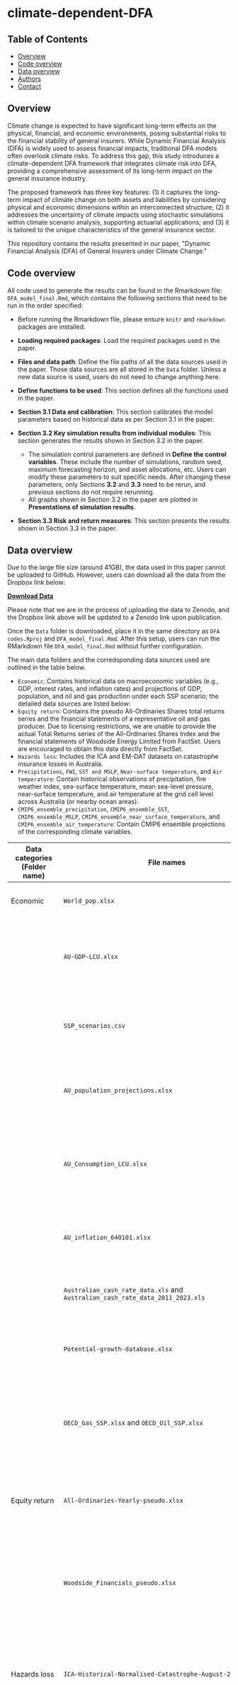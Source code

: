 # climate-dependent-DFA

## Table of Contents

- [Overview](#Overview)
- [Code overview](#Code-overview)
- [Data overview](#Data-overview)
- [Authors](#Authors)
- [Contact](#Contact)

## Overview

Climate change is expected to have significant long-term effects on the physical, financial, and economic environments, posing substantial risks to the financial stability of general insurers. While Dynamic Financial Analysis (DFA) is widely used to assess financial impacts, traditional DFA models often overlook climate risks. To address this gap, this study introduces a climate-dependent DFA framework that integrates climate risk into DFA, providing a comprehensive assessment of its long-term impact on the general insurance industry.

The proposed framework has three key features: (1) it captures the long-term impact of climate change on both assets and liabilities by considering physical and economic dimensions within an interconnected structure; (2) it addresses the uncertainty of climate impacts using stochastic simulations within climate scenario analysis, supporting actuarial applications; and (3) it is tailored to the unique characteristics of the general insurance sector.

This repository contains the results presented in our paper, "Dynamic Financial Analysis (DFA) of General Insurers under Climate Change." 

## Code overview

All code used to generate the results can be found in the Rmarkdown file: `DFA_model_final.Rmd`,  which contains the following sections that need to be run in the order specified: 

- Before running the Rmarkdown file, please ensure `knitr` and `rmarkdown` packages are installed. 
- **Loading required packages**: Load the required packages used in the paper.
- **Files and data path**: Define the file paths of all the data sources used in the paper. Those data sources are all stored in the `Data` folder. Unless a new data source is used, users do not need to change anything here. 
- **Define functions to be used**: This section defines all the functions used in the paper. 
- **Section 3.1 Data and calibration**: This section calibrates the model parameters based on historical data as per Section 3.1 in the paper. 
- **Section 3.2 Key simulation results from individual modules**: This section generates the results shown in Section 3.2 in the paper. 

    - The simulation control parameters are defined in **Define the control variables**. These include the number of simulations, random seed, maximum forecasting horizon, and asset allocations, etc. Users can modify these parameters to suit specific needs. After changing these parameters, only Sections **3.2** and **3.3** need to be rerun, and previous sections do not require rerunning.  
    - All graphs shown in Section 3.2 in the paper are plotted in **Presentations of simulation results**. 
    
- **Section 3.3 Risk and return measures**: This section presents the results shown in Section 3.3 in the paper.

## Data overview

Due to the large file size (around 41GB), the data used in this paper cannot be uploaded to GitHub. However, users can download all the data from the Dropbox link below:  

[**Download Data**](https://www.dropbox.com/scl/fo/7zva73raqce08phx2iorw/AB8hZsBbdVbEGrIf9i5jigw?rlkey=4x670mfk5j97gplde6vfslp34&st=60b8xd79&dl=0)  

Please note that we are in the process of uploading the data to Zenodo, and the Dropbox link above will be updated to a Zenodo link upon publication.

Once the `Data` folder is downloaded, place it in the same directory as `DFA codes.Rproj` and `DFA_model_final.Rmd`. After this setup, users can run the RMarkdown file `DFA_model_final.Rmd` without further configuration.  

The main data folders and the corredsponding data sources used are outlined in the table below. 

- `Economic`: Contains historical data on macroeconomic variables (e.g., GDP, interest rates, and inflation rates) and projections of GDP, population, and oil and gas production under each SSP scenario; the detailed data sources are listed below:
- `Equity return`: Contains the pseudo All-Ordinaries Shares total returns series and the financial statements of a representative oil and gas producer. Due to licensing restrictions, we are unable to provide the actual Total Returns series of the All-Ordinaries Shares Index and the financial statements of Woodside Energy Limited from FactSet. Users are encouraged to obtain this data directly from FactSet.  
- `Hazards loss`: Includes the ICA and EM-DAT datasets on catastrophe insurance losses in Australia.  
- `Precipitations`, `FWI`, `SST and MSLP`, `Near-surface temperature`, and `Air temperature`: Contain historical observations of precipitation, fire weather index, sea-surface temperature, mean sea-level pressure, near-surface temperature, and air temperature at the grid cell level across Australia (or nearby ocean areas).  
- `CMIP6_ensemble_precipitation`, `CMIP6_ensemble_SST`, `CMIP6_ensemble_MSLP`, `CMIP6_ensemble_near_surface_temperature`, and `CMIP6_ensemble_air_temperature`: Contain CMIP6 ensemble projections of the corresponding climate variables.


| Data categories (Folder name)| File names | Descriptions &nbsp; &nbsp; &nbsp; &nbsp; &nbsp;|Download sources|
|-|-|-----|-|
| Economic |`World_pop.xlsx` | World population data by countries| [World Development Indicators (World Bank)](https://databank.worldbank.org/source/world-development-indicators); downloaded at 23 March 2024|
|          |`AU-GDP-LCU.xlsx`|Historical Australian GDP at annual interval between 1960 and 2022|[World Development Indicators (World Bank)](https://databank.worldbank.org/source/world-development-indicators); downloaded at 23 March 2024|
|          |`SSP_scenarios.csv`|Country-level GDP projections for each SSP scenario through 2100|Sourced from [IIASA SSP database](https://tntcat.iiasa.ac.at/SspDb/dsd?Action=htmlpage&page=welcome); downloaded from [https://zenodo.org/records/8116099](https://zenodo.org/records/8116099) at 1 January 2024|
|          |`AU_population_projections.xlsx`|Projections of Australian population for each SSP scenario through 2100|Downloaded from [IIASA SSP database](https://tntcat.iiasa.ac.at/SspDb/dsd?Action=htmlpage&page=welcome) at 18 March 2024|
|          |`AU_Consumption_LCU.xlsx`|Australian aggregate consumption data at annual interval between 1974 and 2023|[World Development Indicators (World Bank)](https://databank.worldbank.org/source/world-development-indicators); downloaded at 23 July 2024|
|          |`AU_inflation_640101.xlsx`|Quarterly Consumer Price Index (CPI) data for Australia from 1948 to 2023|Downloaded from [Australian Bureau of Statistics](https://www.abs.gov.au/statistics/economy/price-indexes-and-inflation/consumer-price-index-australia/latest-release)||
|          |`Australian_cash_rate_data.xls` and `Australian_cash_rate_data_2011_2023.xls`|Australian cash rates data from 1976 to 2023|Downloaded from [Reserve Bank of Australia](https://www.rba.gov.au/statistics/cash-rate/) at 1 January 2024|
|          |`Potential-growth-database.xlsx`|Potential GDP growth estimates by countries between 1981 and 2021|Downloaded from  [World Bank Potential Growth Database](https://www.worldbank.org/en/research/brief/potential-growth-database) at 11 June 2024|
|          |`OECD_Gas_SSP.xlsx` and `OECD_Oil_SSP.xlsx`|Projections of oil and gas production under each SSP scenarios in OECD countries|Downloaded from [IIASA SSP database](https://tntcat.iiasa.ac.at/SspDb/dsd?Action=htmlpage&page=welcome) at 18 March 2024|
|Equity return|`All-Ordinaries-Yearly-pseudo.xlsx`|Pseudo All-Ordinaries Shares total returns series between 1992 and 2023|Original data is not provided due to licensing restrictions; users can download the original version from [FactSet](https://www.factset.com/)| 
|             |`Woodside_Financials_pseudo.xlsx`|Pseudo financial statements from a oil and gas producer (Woodside) between 2014 and 2023|Original data is not provided due to licensing restrictions; users can download the original version from [FactSet](https://www.factset.com/). Alternatively, users can hand-collect the relevant data for calculation based on the published financial statements from [Woodside Energy](https://www.woodside.com/investors/reports-investor-briefings)|
|Hazards loss|`ICA-Historical-Normalised-Catastrophe-August-2023.xlsx`|Historical records of insured losses from natural disasters in Australia between 1967 and 2023|Downloaded from [Insurance Council of Australia](https://insurancecouncil.com.au/industry-members/data-hub/) at 27 August 2023|
|            |`EM_DAT_AU.xlsx`|Historical records of both insured losses and total economic damages from natural disasters in Australia between 1985 and 2023|[EM-DAT database](https://public.emdat.be/data)|
|Precipitations|`era5-x0.25_timeseries_pr,rx1day,rx5day_timeseries_annual_1950-2022_mean_historical_era5_x0.25_mean.xlsx`|ERA5 reanalysis data of historical precipitation information in Australia between 1950 and 2022|Originated from [Copernicus Climate Change Service](https://climate.copernicus.eu/);cleansed version downloaded from [World Bank Climate Change Knowledge Portal](https://climateknowledgeportal.worldbank.org/download-data) at 29 April 2024|
|FWI|`FWI_1940_1949.nc`,..., `FWI_2016_2022.nc`|Historical Fire Weather Index (FWI) in Australia constructed based on ERA5 reanalysis data between 1940 and 2022|Downloaded from [Copernicus Climate Change Service](https://climate.copernicus.eu/) at 3 May 2024|
|   |`fwixx_hurs_part1`,...,`fwixx_hurs_part7`|Projections and historical backcasts of FWI statistics in Australia from an ensemble of CMIP6 model|Downloaded from: |

  ## Authors

  - Benjamin Avanzi
  - Yanfeng (Jim) Li
  - Greg Taylor
  - Bernard Wong

  ## Contact

  For any questions or further information, please contact lyf1998130@126.com.
